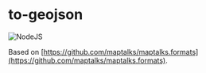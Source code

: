 # to-geojson

![NodeJS](https://github.com/maptalks/to-geojson/workflows/NodeJS/badge.svg)

Based on [https://github.com/maptalks/maptalks.formats](https://github.com/maptalks/maptalks.formats).

